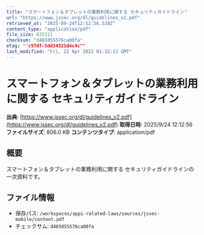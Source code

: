 ```yaml
---
title: "スマートフォン＆タブレットの業務利用に関する セキュリティガイドライン"
url: "https://www.jssec.org/dl/guidelines_v2.pdf"
retrieved_at: "2025-09-24T12:12:56.528Z"
content_type: "application/pdf"
file_size: 825311
checksum: "d465055576ca00fa"
etag: ""c97df-5dd34321d4c4c""
last_modified: "Fri, 22 Apr 2022 01:32:12 GMT"
---
```


# スマートフォン＆タブレットの業務利用に関する セキュリティガイドライン

**出典**: [https://www.jssec.org/dl/guidelines_v2.pdf](https://www.jssec.org/dl/guidelines_v2.pdf)
**取得日時**: 2025/9/24 12:12:56
**ファイルサイズ**: 806.0 KB
**コンテンツタイプ**: application/pdf

## 概要
スマートフォン＆タブレットの業務利用に関する セキュリティガイドラインの一次資料です。

## ファイル情報
- 保存パス: `/workspaces/appi-related-laws/sources/jssec-mobile/content.pdf`
- チェックサム: `d465055576ca00fa`
